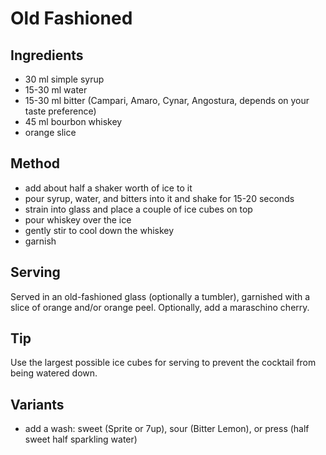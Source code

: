 Old Fashioned
=============

Ingredients
-----------

- 30 ml simple syrup
- 15-30 ml water
- 15-30 ml bitter (Campari, Amaro, Cynar, Angostura, depends on your taste preference)
- 45 ml bourbon whiskey
- orange slice

Method
------

- add about half a shaker worth of ice to it
- pour syrup, water, and bitters into it and shake for 15-20 seconds
- strain into glass and place a couple of ice cubes on top
- pour whiskey over the ice
- gently stir to cool down the whiskey
- garnish

Serving
-------

Served in an old-fashioned glass (optionally a tumbler), garnished with a slice
of orange and/or orange peel. Optionally, add a maraschino cherry.

Tip
---

Use the largest possible ice cubes for serving to prevent the cocktail from being watered down.


Variants
--------

- add a wash: sweet (Sprite or 7up), sour (Bitter Lemon), or press (half sweet half sparkling water)

